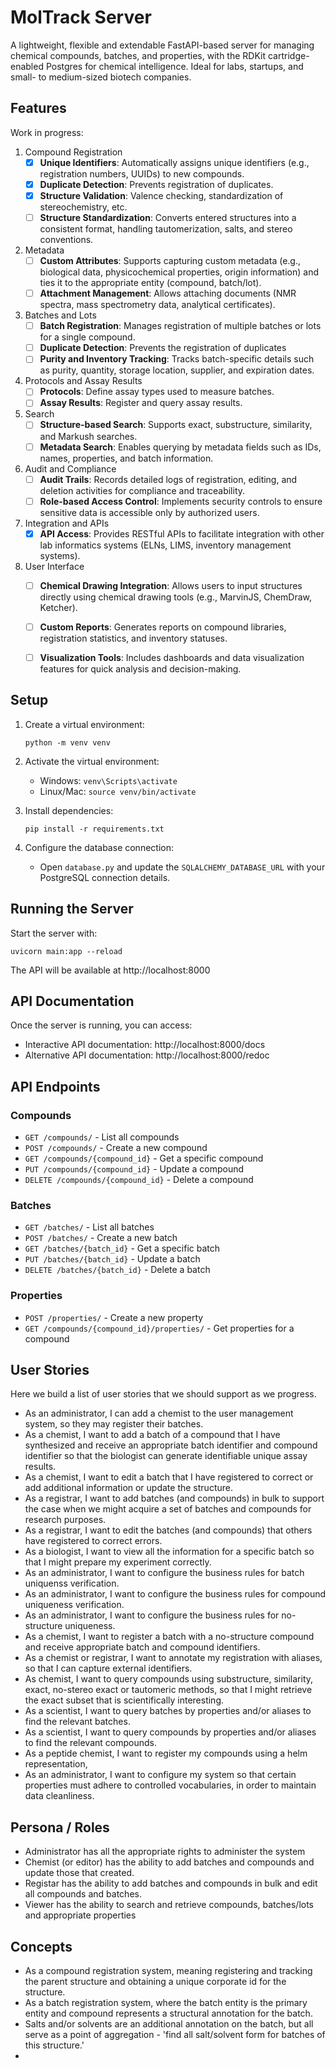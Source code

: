 # MolTrack Server

A lightweight, flexible and extendable FastAPI-based server for managing chemical compounds, batches, and properties, with the RDKit cartridge-enabled Postgres for chemical intelligence. Ideal for labs, startups, and small- to medium-sized biotech companies.

## Features

Work in progress:

1. Compound Registration
    * [x] **Unique Identifiers**: Automatically assigns unique identifiers (e.g., registration numbers, UUIDs) to new compounds.
    * [x] **Duplicate Detection**: Prevents registration of duplicates.
    * [x] **Structure Validation**: Valence checking, standardization of stereochemistry, etc.
    * [ ] **Structure Standardization**: Converts entered structures into a consistent format, handling tautomerization, salts, and stereo conventions.
2. Metadata
    * [ ] **Custom Attributes**: Supports capturing custom metadata (e.g., biological data, physicochemical properties, origin information) and ties it to the appropriate entity (compound, batch/lot).
    * [ ] **Attachment Management**: Allows attaching documents (NMR spectra, mass spectrometry data, analytical certificates).
3. Batches and Lots
    * [ ] **Batch Registration**: Manages registration of multiple batches or lots for a single compound.
    * [ ] **Duplicate Detection**: Prevents the registration of duplicates
    * [ ] **Purity and Inventory Tracking**: Tracks batch-specific details such as purity, quantity, storage location, supplier, and expiration dates.
4. Protocols and Assay Results
    * [ ] **Protocols**: Define assay types used to measure batches.
    * [ ] **Assay Results**: Register and query assay results.
5. Search
    * [ ] **Structure-based Search**: Supports exact, substructure, similarity, and Markush searches.
    * [ ] **Metadata Search**: Enables querying by metadata fields such as IDs, names, properties, and batch information.
6. Audit and Compliance
    * [ ] **Audit Trails**: Records detailed logs of registration, editing, and deletion activities for compliance and traceability.
    * [ ] **Role-based Access Control**: Implements security controls to ensure sensitive data is accessible only by authorized users.
7. Integration and APIs
    * [x] **API Access**: Provides RESTful APIs to facilitate integration with other lab informatics systems (ELNs, LIMS, inventory management systems).
9. User Interface
    * [ ] **Chemical Drawing Integration**: Allows users to input structures directly using chemical drawing tools (e.g., MarvinJS, ChemDraw, Ketcher).
    * [ ] **Custom Reports**: Generates reports on compound libraries, registration statistics, and inventory statuses.
    * [ ] **Visualization Tools**: Includes dashboards and data visualization features for quick analysis and decision-making.



## Setup

1. Create a virtual environment:
   ```
   python -m venv venv
   ```

2. Activate the virtual environment:
   - Windows: `venv\Scripts\activate`
   - Linux/Mac: `source venv/bin/activate`

3. Install dependencies:
   ```
   pip install -r requirements.txt
   ```

4. Configure the database connection:
   - Open `database.py` and update the `SQLALCHEMY_DATABASE_URL` with your PostgreSQL connection details.

## Running the Server

Start the server with:

```
uvicorn main:app --reload
```

The API will be available at http://localhost:8000

## API Documentation

Once the server is running, you can access:
- Interactive API documentation: http://localhost:8000/docs
- Alternative API documentation: http://localhost:8000/redoc


## API Endpoints

### Compounds
- `GET /compounds/` - List all compounds
- `POST /compounds/` - Create a new compound
- `GET /compounds/{compound_id}` - Get a specific compound
- `PUT /compounds/{compound_id}` - Update a compound
- `DELETE /compounds/{compound_id}` - Delete a compound

### Batches
- `GET /batches/` - List all batches
- `POST /batches/` - Create a new batch
- `GET /batches/{batch_id}` - Get a specific batch
- `PUT /batches/{batch_id}` - Update a batch
- `DELETE /batches/{batch_id}` - Delete a batch

### Properties
- `POST /properties/` - Create a new property
- `GET /compounds/{compound_id}/properties/` - Get properties for a compound 

## User Stories
Here we build a list of user stories that we should support as we progress.

- As an administrator, I can add a chemist to the user management system, so they may register their batches.
- As a chemist, I want to add a batch of a compound that I have synthesized and receive an appropriate batch identifier and compound identifier so that the biologist can generate identifiable unique assay results.
- As a chemist, I want to edit a batch that I have registered to correct or add additional information or update the structure.
- As a registrar, I want to add batches (and compounds) in bulk to support the case when we might acquire a set of batches and compounds for research purposes.
- As a registrar, I want to edit the batches (and compounds) that others have registered to correct errors.
- As a biologist, I want to view all the information for a specific batch so that I might prepare my experiment correctly.
- As an administrator, I want to configure the business rules for batch uniquenss verification.
- As an administrator, I want to configure the business rules for compound uniqueness verification.
- As an administrator, I want to configure the business rules for no-structure uniqueness.
- As a chemist, I want to register a batch with a no-structure compound and receive appropriate batch and compound identifiers.
- As a chemist or registrar, I want to annotate my registration with aliases, so that I can capture external identifiers.
- As chemist, I want to query compounds using substructure, similarity, exact, no-stereo exact or tautomeric methods, so that I might retrieve the exact subset that is scientifically interesting.
- As a scientist, I want to query batches by properties and/or aliases to find the relevant batches.
- As a scientist, I want to query compounds by properties and/or aliases to find the relevant compounds.
- As a peptide chemist, I want to register my compounds using a helm representation, 
- As an administrator, I want to configure my system so that certain properties must adhere to controlled vocabularies, in order to maintain data cleanliness.


## Persona / Roles
- Administrator has all the appropriate rights to administer the system
- Chemist (or editor) has the ability to add batches and compounds and update those that created.
- Registar has the ability to add batches and compounds in bulk and edit all compounds and batches.
- Viewer has the ability to search and retrieve compounds, batches/lots and appropriate properties

## Concepts
- As a compound registration system, meaning registering and tracking the parent structure and obtaining a unique corporate id for the structure.  
- As a batch registration system, where the batch entity is the primary entity and compound represents a structural annotation for the batch.
- Salts and/or solvents are an additional annotation on the batch, but all serve as a point of aggregation - 'find all salt/solvent form for batches of this structure.'
- 